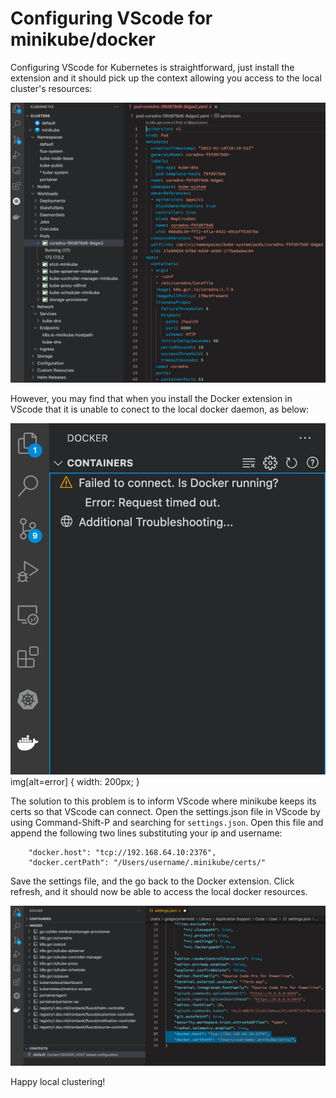 # Configuring VScode for minikube/docker

Configuring VScode for Kubernetes is straightforward, just install the extension and it should pick up the context allowing you access to the local cluster's resources:

![](./img/vs1.jpg)

However, you may find that when you install the Docker extension in VScode that it is unable to conect to the local docker daemon, as below:

![error](./img/vs2.jpg)
img[alt=error] { width: 200px; }

The solution to this problem is to inform VScode where minikube keeps its certs so that VScode can connect. Open the settings.json file in VScode by using Command-Shift-P and searching for `settings.json`. Open this file and append the following two lines substituting your ip and username:

```
    "docker.host": "tcp://192.168.64.10:2376",
    "docker.certPath": "/Users/username/.minikube/certs/"
```

Save the settings file, and the go back to the Docker extension. Click refresh, and it should now be able to access the local docker resources.

![](./img/vs3.jpg)

Happy local clustering!